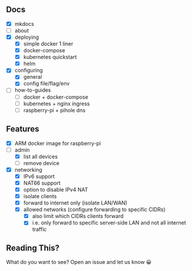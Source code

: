 ## Docs
- [x] mkdocs
- [ ] about
- [x] deploying
  - [x] simple docker 1 liner
  - [x] docker-compose
  - [x] kubernetes quickstart
  - [x] helm
- [x] configuring
  - [x] general
  - [x] config file/flag/env
- [ ] how-to-guides
  - [ ] docker + docker-compose
  - [ ] kubernetes + nginx ingress
  - [ ] raspberry-pi + pihole dns

## Features
- [x] ARM docker image for raspberry-pi
- [ ] admin
  - [x] list all devices
  - [ ] remove device
- [x] networking
  - [x] IPv6 support
  - [x] NAT66 support
  - [x] option to disable IPv4 NAT
  - [x] isolate clients
  - [x] forward to internet only (isolate LAN/WAN)
  - [x] allowed networks (configure forwarding to specific CIDRs)
    - [x] also limit which CIDRs clients forward
    - [x] i.e. only forward to specific server-side LAN and not all internet traffic

## Reading This?

What do you want to see? Open an issue and let us know 😀
